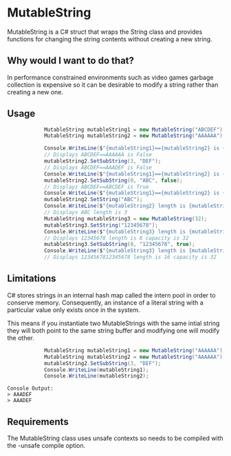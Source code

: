 # MutableString

MutableString is a C# struct that wraps the String class and provides functions for changing the string contents without creating a new string.

## Why would I want to do that?

In performance constrained environments such as video games garbage collection is expensive so it can be desirable to modify a string rather than creating a new one.

## Usage

```csharp
            MutableString mutableString1 = new MutableString("ABCDEF");
            MutableString mutableString2 = new MutableString("AAAAAA");

            Console.WriteLine($"{mutableString1}=={mutableString2} is {mutableString1 == mutableString2}");
            // Displays ABCDEF==AAAAAA is False
            mutableString2.SetSubString(3, "DEF");
            // Displays ABCDEF==AAADEF is False
            Console.WriteLine($"{mutableString1}=={mutableString2} is {mutableString1 == mutableString2}");
            mutableString2.SetSubString(0, "ABC", false);
            // Displays ABCDEF==ABCDEF is True
            Console.WriteLine($"{mutableString1}=={mutableString2} is {mutableString1 == mutableString2}");
            mutableString2.SetString("ABC");
            Console.WriteLine($"{mutableString2} length is {mutableString2.Length}");
            // Displays ABC length is 3
            MutableString mutableString3 = new MutableString(32);
            mutableString3.SetString("12345678");
            Console.WriteLine($"{mutableString3} length is {mutableString3.Length} capacity is {mutableString3.Capacity}");
            // Displays 12345678 length is 8 capacity is 32
            mutableString3.SetSubString(8, "12345678", true);
            Console.WriteLine($"{mutableString3} length is {mutableString3.Length} capacity is {mutableString3.Capacity}");
            // Displays 1234567812345678 length is 16 capacity is 32
```

## Limitations

C# stores strings in an internal hash map called the intern pool in order to conserve memory. Consequently, an instance of a literal string with a particular value only exists once in the system.

This means if you instantiate two MutableStrings with the same intial string they will both point to the same string buffer and modifying one will modify the other.

```csharp
            MutableString mutableString1 = new MutableString("AAAAAA");
            MutableString mutableString2 = new MutableString("AAAAAA");
            mutableString2.SetSubString(3, "DEF");
            Console.WriteLine(mutableString1);
            Console.WriteLine(mutableString2);
```
```
Console Output:
> AAADEF
> AAADEF
```


## Requirements

The MutableString class uses unsafe contexts so needs to be compiled with the -unsafe compile option.
